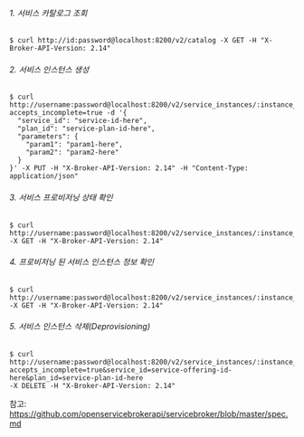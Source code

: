 ###### 1. 서비스 카탈로그 조회
``` shell
$ curl http://id:password@localhost:8200/v2/catalog -X GET -H "X-Broker-API-Version: 2.14"
```

###### 2. 서비스 인스턴스 생성
``` shell
$ curl http://username:password@localhost:8200/v2/service_instances/:instance_id?accepts_incomplete=true -d '{
  "service_id": "service-id-here",
  "plan_id": "service-plan-id-here",
  "parameters": {
    "param1": "param1-here",
    "param2": "param2-here"
  }
}' -X PUT -H "X-Broker-API-Version: 2.14" -H "Content-Type: application/json"
```

###### 3. 서비스 프로비저닝 상태 확인
``` shell
$ curl http://username:password@localhost:8200/v2/service_instances/:instance_id/last_operation
-X GET -H "X-Broker-API-Version: 2.14"
```

###### 4. 프로비저닝 된 서비스 인스턴스 정보 확인
``` shell
$ curl http://username:password@localhost:8200/v2/service_instances/:instance_id -X GET -H "X-Broker-API-Version: 2.14"
```

###### 5. 서비스 인스턴스 삭제(Deprovisioning)
``` shell
$ curl http://username:password@localhost:8200/v2/service_instances/:instance_id?accepts_incomplete=true&service_id=service-offering-id-here&plan_id=service-plan-id-here
-X DELETE -H "X-Broker-API-Version: 2.14"
```

참고: https://github.com/openservicebrokerapi/servicebroker/blob/master/spec.md
